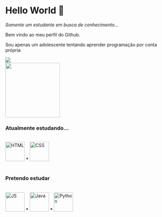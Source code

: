 <h1>Hello World 👋</h1>

<i>Somente um estudante em busca de conhecimento...</i>

Bem vindo ao meu perfil do Github.

Sou apenas um adolescente tentando aprender programação por conta própria

<div style = "display: inline-block">
  <a href = "https://github.com/Dann074">
    <img align = "left" src = "https://github-readme-stats.vercel.app/api?username=Dann074&show_icons=true&theme=material-palenight"><br>
  </a>
  <img align = "rigth" width = "170" src = "https://c.tenor.com/3n4HIgnnvpYAAAAC/anime-anime-boy.gif">
</div>

<div style = "disply: inline-block">
  <h3> Atualmente estudando... </h3><br>
  <img alt = "HTML" width = "60" height = "60" src = "https://cdn.jsdelivr.net/gh/devicons/devicon/icons/html5/html5-original.svg">
  <b>*</b>
  <img alt = "CSS" width = "60" height = "60" src = "https://cdn.jsdelivr.net/gh/devicons/devicon/icons/css3/css3-original.svg">
  <br>
  <br>
  <h3> Pretendo estudar</h3><br>
  <img alt = "JS" width = "60" height = "60" src = "https://cdn.jsdelivr.net/gh/devicons/devicon/icons/javascript/javascript-original.svg">
  <b>*</b>
  <img alt = "Java" width = "60" height = "60" src = "https://cdn.jsdelivr.net/gh/devicons/devicon/icons/java/java-original.svg">
  <b>*</b>
  <img alt = "Python" width = "60" height = "60" src = "https://cdn.iconscout.com/icon/free/png-256/python-3521655-2945099.png">
